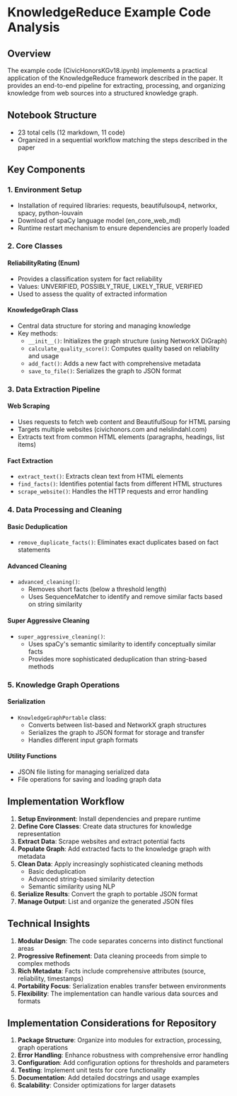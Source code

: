 # KnowledgeReduce Example Code Analysis

## Overview
The example code (CivicHonorsKGv18.ipynb) implements a practical application of the KnowledgeReduce framework described in the paper. It provides an end-to-end pipeline for extracting, processing, and organizing knowledge from web sources into a structured knowledge graph.

## Notebook Structure
- 23 total cells (12 markdown, 11 code)
- Organized in a sequential workflow matching the steps described in the paper

## Key Components

### 1. Environment Setup
- Installation of required libraries: requests, beautifulsoup4, networkx, spacy, python-louvain
- Download of spaCy language model (en_core_web_md)
- Runtime restart mechanism to ensure dependencies are properly loaded

### 2. Core Classes

#### ReliabilityRating (Enum)
- Provides a classification system for fact reliability
- Values: UNVERIFIED, POSSIBLY_TRUE, LIKELY_TRUE, VERIFIED
- Used to assess the quality of extracted information

#### KnowledgeGraph Class
- Central data structure for storing and managing knowledge
- Key methods:
  - `__init__()`: Initializes the graph structure (using NetworkX DiGraph)
  - `calculate_quality_score()`: Computes quality based on reliability and usage
  - `add_fact()`: Adds a new fact with comprehensive metadata
  - `save_to_file()`: Serializes the graph to JSON format

### 3. Data Extraction Pipeline

#### Web Scraping
- Uses requests to fetch web content and BeautifulSoup for HTML parsing
- Targets multiple websites (civichonors.com and nelslindahl.com)
- Extracts text from common HTML elements (paragraphs, headings, list items)

#### Fact Extraction
- `extract_text()`: Extracts clean text from HTML elements
- `find_facts()`: Identifies potential facts from different HTML structures
- `scrape_website()`: Handles the HTTP requests and error handling

### 4. Data Processing and Cleaning

#### Basic Deduplication
- `remove_duplicate_facts()`: Eliminates exact duplicates based on fact statements

#### Advanced Cleaning
- `advanced_cleaning()`: 
  - Removes short facts (below a threshold length)
  - Uses SequenceMatcher to identify and remove similar facts based on string similarity

#### Super Aggressive Cleaning
- `super_aggressive_cleaning()`:
  - Uses spaCy's semantic similarity to identify conceptually similar facts
  - Provides more sophisticated deduplication than string-based methods

### 5. Knowledge Graph Operations

#### Serialization
- `KnowledgeGraphPortable` class:
  - Converts between list-based and NetworkX graph structures
  - Serializes the graph to JSON format for storage and transfer
  - Handles different input graph formats

#### Utility Functions
- JSON file listing for managing serialized data
- File operations for saving and loading graph data

## Implementation Workflow

1. **Setup Environment**: Install dependencies and prepare runtime
2. **Define Core Classes**: Create data structures for knowledge representation
3. **Extract Data**: Scrape websites and extract potential facts
4. **Populate Graph**: Add extracted facts to the knowledge graph with metadata
5. **Clean Data**: Apply increasingly sophisticated cleaning methods
   - Basic deduplication
   - Advanced string-based similarity detection
   - Semantic similarity using NLP
6. **Serialize Results**: Convert the graph to portable JSON format
7. **Manage Output**: List and organize the generated JSON files

## Technical Insights

1. **Modular Design**: The code separates concerns into distinct functional areas
2. **Progressive Refinement**: Data cleaning proceeds from simple to complex methods
3. **Rich Metadata**: Facts include comprehensive attributes (source, reliability, timestamps)
4. **Portability Focus**: Serialization enables transfer between environments
5. **Flexibility**: The implementation can handle various data sources and formats

## Implementation Considerations for Repository

1. **Package Structure**: Organize into modules for extraction, processing, graph operations
2. **Error Handling**: Enhance robustness with comprehensive error handling
3. **Configuration**: Add configuration options for thresholds and parameters
4. **Testing**: Implement unit tests for core functionality
5. **Documentation**: Add detailed docstrings and usage examples
6. **Scalability**: Consider optimizations for larger datasets
